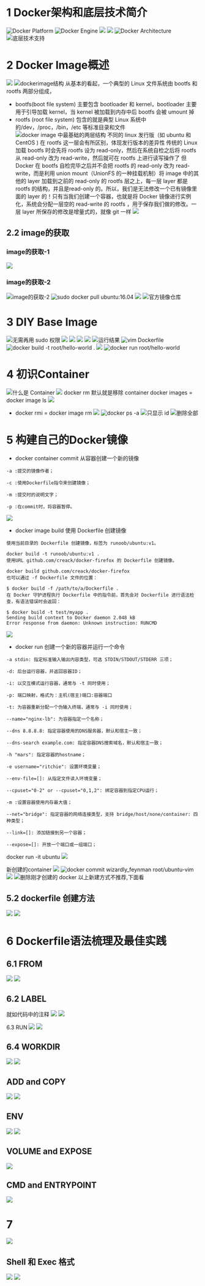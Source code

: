 # 1 Docker架构和底层技术简介
![Docker Platform](https://upload-images.jianshu.io/upload_images/4685968-8a50f52c8c208765.png?imageMogr2/auto-orient/strip%7CimageView2/2/w/1240)
![Docker Engine](https://upload-images.jianshu.io/upload_images/4685968-94cbf0ab167019a5.png?imageMogr2/auto-orient/strip%7CimageView2/2/w/1240)
![](https://upload-images.jianshu.io/upload_images/4685968-de2befc2c04d25f8.png?imageMogr2/auto-orient/strip%7CimageView2/2/w/1240)
![](https://upload-images.jianshu.io/upload_images/4685968-f5582bfe970d0c13.png?imageMogr2/auto-orient/strip%7CimageView2/2/w/1240)
![Docker Architecture](https://upload-images.jianshu.io/upload_images/4685968-468459a0cd76a9f0.png?imageMogr2/auto-orient/strip%7CimageView2/2/w/1240)
![底层技术支持](https://upload-images.jianshu.io/upload_images/4685968-2483bf3e509b4f14.png?imageMogr2/auto-orient/strip%7CimageView2/2/w/1240)
# 2 Docker Image概述
![](https://upload-images.jianshu.io/upload_images/4685968-70ef1300c4bdfbcb.png?imageMogr2/auto-orient/strip%7CimageView2/2/w/1240)
![dockerimage结构](https://upload-images.jianshu.io/upload_images/4685968-5e3ffdc7ede27900.png?imageMogr2/auto-orient/strip%7CimageView2/2/w/1240)
从基本的看起，一个典型的 Linux 文件系统由 bootfs 和 rootfs 两部分组成，
- bootfs(boot file system) 主要包含 bootloader 和 kernel，bootloader 主要用于引导加载 kernel，当 kernel 被加载到内存中后 bootfs 会被 umount 掉
- rootfs (root file system) 包含的就是典型 Linux 系统中的/dev，/proc，/bin，/etc 等标准目录和文件
![docker image 中最基础的两层结构](https://upload-images.jianshu.io/upload_images/4685968-fe22863d36925635.png?imageMogr2/auto-orient/strip%7CimageView2/2/w/1240)
不同的 linux 发行版（如 ubuntu 和 CentOS ) 在 rootfs 这一层会有所区别，体现发行版本的差异性
传统的 Linux 加载 bootfs 时会先将 rootfs 设为 read-only，然后在系统自检之后将 rootfs 从 read-only 改为 read-write，然后就可在 rootfs 上进行读写操作了
但 Docker 在 bootfs 自检完毕之后并不会把 rootfs 的 read-only 改为 read-write，而是利用 union mount（UnionFS 的一种挂载机制）将 image 中的其他的 layer 加载到之前的 read-only 的 rootfs 层之上，每一层 layer 都是 rootfs 的结构，并且是read-only 的。所以，我们是无法修改一个已有镜像里面的 layer 的！只有当我们创建一个容器，也就是将 Docker 镜像进行实例化，系统会分配一层空的 read-write 的 rootfs ，用于保存我们做的修改。一层 layer 所保存的修改是增量式的，就像 git 一样
![](https://upload-images.jianshu.io/upload_images/4685968-46da122fa66ef4fc.png?imageMogr2/auto-orient/strip%7CimageView2/2/w/1240)
## 2.2 image的获取
### image的获取-1
![](https://upload-images.jianshu.io/upload_images/4685968-6bb5b24cad291667.png?imageMogr2/auto-orient/strip%7CimageView2/2/w/1240)
### image的获取-2
![image的获取-2](https://upload-images.jianshu.io/upload_images/4685968-20c81225745462c3.png?imageMogr2/auto-orient/strip%7CimageView2/2/w/1240)
![sudo docker pull ubuntu:16.04](https://upload-images.jianshu.io/upload_images/4685968-1d89f39390415913.png?imageMogr2/auto-orient/strip%7CimageView2/2/w/1240)
![](https://upload-images.jianshu.io/upload_images/4685968-7f6b1690bce02627.png?imageMogr2/auto-orient/strip%7CimageView2/2/w/1240)
![官方镜像仓库](https://upload-images.jianshu.io/upload_images/4685968-c7a0f3cf52174d23.png?imageMogr2/auto-orient/strip%7CimageView2/2/w/1240)
# 3 DIY Base Image
![无需再用 sudo 权限](https://upload-images.jianshu.io/upload_images/4685968-24518ba6f7cb3f97.png?imageMogr2/auto-orient/strip%7CimageView2/2/w/1240)
![](https://upload-images.jianshu.io/upload_images/4685968-81717c25f8bf2f20.png?imageMogr2/auto-orient/strip%7CimageView2/2/w/1240)
![](https://upload-images.jianshu.io/upload_images/4685968-1b7bde9a7c7822e0.png?imageMogr2/auto-orient/strip%7CimageView2/2/w/1240)
![](https://upload-images.jianshu.io/upload_images/4685968-3e4122555b3c50af.png?imageMogr2/auto-orient/strip%7CimageView2/2/w/1240)
![](https://upload-images.jianshu.io/upload_images/4685968-3680db12feae63a7.png?imageMogr2/auto-orient/strip%7CimageView2/2/w/1240)
![运行结果](https://upload-images.jianshu.io/upload_images/4685968-8aeed6a6d3115375.png?imageMogr2/auto-orient/strip%7CimageView2/2/w/1240)
![vim Dockerfile](https://upload-images.jianshu.io/upload_images/4685968-d3d6e05936a5066f.png?imageMogr2/auto-orient/strip%7CimageView2/2/w/1240)
![docker build -t root/hello-world .](https://upload-images.jianshu.io/upload_images/4685968-02b6d659365997ec.png?imageMogr2/auto-orient/strip%7CimageView2/2/w/1240)
![](https://upload-images.jianshu.io/upload_images/4685968-542b9b43e06f7fdb.png?imageMogr2/auto-orient/strip%7CimageView2/2/w/1240)
![docker run root/hello-world](https://upload-images.jianshu.io/upload_images/4685968-563e8925bbde05e5.png?imageMogr2/auto-orient/strip%7CimageView2/2/w/1240)
# 4 初识Container
![什么是 Container](https://upload-images.jianshu.io/upload_images/4685968-62a26b73ac9a7279.png?imageMogr2/auto-orient/strip%7CimageView2/2/w/1240)
![](https://upload-images.jianshu.io/upload_images/4685968-43077ea9a69b27f2.png?imageMogr2/auto-orient/strip%7CimageView2/2/w/1240)
docker rm 默认就是移除 container
docker images = docker image ls
![](https://upload-images.jianshu.io/upload_images/4685968-5141e2b3adb62b25.png?imageMogr2/auto-orient/strip%7CimageView2/2/w/1240)
- docker rmi = docker image rm
![](https://upload-images.jianshu.io/upload_images/4685968-bad602072d2e7470.png?imageMogr2/auto-orient/strip%7CimageView2/2/w/1240)
![docker ps -a](https://upload-images.jianshu.io/upload_images/4685968-4cfa4be425ec20eb.png?imageMogr2/auto-orient/strip%7CimageView2/2/w/1240)
![只显示 id](https://upload-images.jianshu.io/upload_images/4685968-c51873bbae28658e.png?imageMogr2/auto-orient/strip%7CimageView2/2/w/1240)
![删除全部](https://upload-images.jianshu.io/upload_images/4685968-ef425e27274a4b7b.png?imageMogr2/auto-orient/strip%7CimageView2/2/w/1240)
# 5 构建自己的Docker镜像
- docker container commit
从容器创建一个新的镜像
```
-a :提交的镜像作者；

-c :使用Dockerfile指令来创建镜像；

-m :提交时的说明文字；

-p :在commit时，将容器暂停。
```
![](https://upload-images.jianshu.io/upload_images/4685968-1132c54fcc2051f9.png?imageMogr2/auto-orient/strip%7CimageView2/2/w/1240)
- docker image build
使用 Dockerfile 创建镜像
```
使用当前目录的 Dockerfile 创建镜像，标签为 runoob/ubuntu:v1。

docker build -t runoob/ubuntu:v1 . 
使用URL github.com/creack/docker-firefox 的 Dockerfile 创建镜像。

docker build github.com/creack/docker-firefox
也可以通过 -f Dockerfile 文件的位置：

$ docker build -f /path/to/a/Dockerfile .
在 Docker 守护进程执行 Dockerfile 中的指令前，首先会对 Dockerfile 进行语法检查，有语法错误时会返回：

$ docker build -t test/myapp .
Sending build context to Docker daemon 2.048 kB
Error response from daemon: Unknown instruction: RUNCMD
```
![](https://upload-images.jianshu.io/upload_images/4685968-22c686d535b6da64.png?imageMogr2/auto-orient/strip%7CimageView2/2/w/1240)
- docker run 
创建一个新的容器并运行一个命令
```
-a stdin: 指定标准输入输出内容类型，可选 STDIN/STDOUT/STDERR 三项；

-d: 后台运行容器，并返回容器ID；

-i: 以交互模式运行容器，通常与 -t 同时使用；

-p: 端口映射，格式为：主机(宿主)端口:容器端口

-t: 为容器重新分配一个伪输入终端，通常与 -i 同时使用；

--name="nginx-lb": 为容器指定一个名称；

--dns 8.8.8.8: 指定容器使用的DNS服务器，默认和宿主一致；

--dns-search example.com: 指定容器DNS搜索域名，默认和宿主一致；

-h "mars": 指定容器的hostname；

-e username="ritchie": 设置环境变量；

--env-file=[]: 从指定文件读入环境变量；

--cpuset="0-2" or --cpuset="0,1,2": 绑定容器到指定CPU运行；

-m :设置容器使用内存最大值；

--net="bridge": 指定容器的网络连接类型，支持 bridge/host/none/container: 四种类型；

--link=[]: 添加链接到另一个容器；

--expose=[]: 开放一个端口或一组端口；
```

docker run -it ubuntu
![](https://upload-images.jianshu.io/upload_images/4685968-c607a53211cb5c8a.png?imageMogr2/auto-orient/strip%7CimageView2/2/w/1240)

新创建的container
![](https://upload-images.jianshu.io/upload_images/4685968-6faa797109b122b9.png?imageMogr2/auto-orient/strip%7CimageView2/2/w/1240)
![docker commit wizardly_feynman root/ubuntu-vim](https://upload-images.jianshu.io/upload_images/4685968-5ac081dde9692622.png?imageMogr2/auto-orient/strip%7CimageView2/2/w/1240)
![](https://upload-images.jianshu.io/upload_images/4685968-c6c154f9ce89581e.png?imageMogr2/auto-orient/strip%7CimageView2/2/w/1240)
![删除刚才创建的 docker](https://upload-images.jianshu.io/upload_images/4685968-a9ede667b30d5869.png?imageMogr2/auto-orient/strip%7CimageView2/2/w/1240)
以上新建方式不推荐,下面看 
## 5.2 dockerfile 创建方法
![](https://upload-images.jianshu.io/upload_images/4685968-2a0527b19d94ece5.png?imageMogr2/auto-orient/strip%7CimageView2/2/w/1240)
![](https://upload-images.jianshu.io/upload_images/4685968-6ea1ff0840293da7.png?imageMogr2/auto-orient/strip%7CimageView2/2/w/1240)

# 6 Dockerfile语法梳理及最佳实践
## 6.1 FROM
![](https://upload-images.jianshu.io/upload_images/4685968-351563c28498fae3.png?imageMogr2/auto-orient/strip%7CimageView2/2/w/1240)
![](https://upload-images.jianshu.io/upload_images/4685968-63e54b4e97510154.png?imageMogr2/auto-orient/strip%7CimageView2/2/w/1240)

## 6.2 LABEL
就如代码中的注释
![](https://upload-images.jianshu.io/upload_images/4685968-71c14853d754b1df.png?imageMogr2/auto-orient/strip%7CimageView2/2/w/1240)
![](https://upload-images.jianshu.io/upload_images/4685968-4096084d19b9dd6f.png?imageMogr2/auto-orient/strip%7CimageView2/2/w/1240)
 
6.3 RUN
![](https://upload-images.jianshu.io/upload_images/4685968-a7fc82e0c33b03b7.png?imageMogr2/auto-orient/strip%7CimageView2/2/w/1240)
![](https://upload-images.jianshu.io/upload_images/4685968-ecc90a7b741e4412.png?imageMogr2/auto-orient/strip%7CimageView2/2/w/1240)

## 6.4 WORKDIR
![](https://upload-images.jianshu.io/upload_images/4685968-6441dd56a3956296.png?imageMogr2/auto-orient/strip%7CimageView2/2/w/1240)
![](https://upload-images.jianshu.io/upload_images/4685968-4d29341e8b3e9323.png?imageMogr2/auto-orient/strip%7CimageView2/2/w/1240)

## ADD and COPY
![](https://upload-images.jianshu.io/upload_images/4685968-71d2a8195bfe6ab3.png?imageMogr2/auto-orient/strip%7CimageView2/2/w/1240)
![](https://upload-images.jianshu.io/upload_images/4685968-98875a7091f3738a.png?imageMogr2/auto-orient/strip%7CimageView2/2/w/1240)


## ENV
![](https://upload-images.jianshu.io/upload_images/4685968-36cdabfbabb60071.png?imageMogr2/auto-orient/strip%7CimageView2/2/w/1240)
![](https://upload-images.jianshu.io/upload_images/4685968-4fb9e6d5eacf5a20.png?imageMogr2/auto-orient/strip%7CimageView2/2/w/1240)

## VOLUME and EXPOSE
![](https://upload-images.jianshu.io/upload_images/4685968-453c6e29e2cb3b23.png?imageMogr2/auto-orient/strip%7CimageView2/2/w/1240)

## CMD and ENTRYPOINT
![](https://upload-images.jianshu.io/upload_images/4685968-07127360d1b00697.png?imageMogr2/auto-orient/strip%7CimageView2/2/w/1240)

# 7
![](https://upload-images.jianshu.io/upload_images/4685968-366e8c17aca38450.png?imageMogr2/auto-orient/strip%7CimageView2/2/w/1240)

## Shell 和 Exec 格式
![](https://upload-images.jianshu.io/upload_images/4685968-3d1fbaa8fbe03d23.png?imageMogr2/auto-orient/strip%7CimageView2/2/w/1240)
![](https://upload-images.jianshu.io/upload_images/4685968-a771d49d749e1fc5.png?imageMogr2/auto-orient/strip%7CimageView2/2/w/1240)
